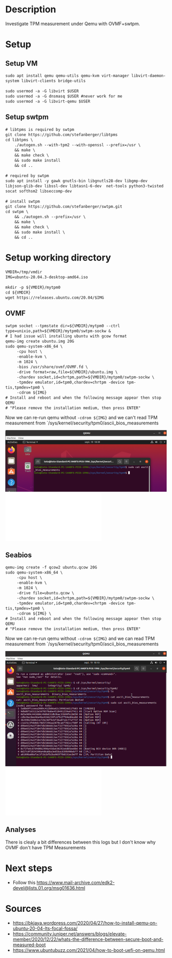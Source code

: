 
# Description

Investigate TPM measurement under Qemu with OVMF+swtpm.


# Setup

## Setup VM

```
sudo apt install qemu qemu-utils qemu-kvm virt-manager libvirt-daemon-system libvirt-clients bridge-utils

sudo usermod -a -G libvirt $USER
sudo usermod -a -G dnsmasq $USER #never work for me
sudo usermod -a -G libvirt-qemu $USER
```

## Setup swtpm
```
# libtpms is required by swtpm
git clone https://github.com/stefanberger/libtpms
cd libtpms \
	./autogen.sh --with-tpm2 --with-openssl --prefix=/usr \
	&& make \
	&& make check \
	&& sudo make install
	&& cd ..

# required by swtpm
sudo apt install -y gawk gnutls-bin libgnutls28-dev libgmp-dev libjson-glib-dev libssl-dev libtasn1-6-dev  net-tools python3-twisted socat softhsm2 libseccomp-dev

# install swtpm
git clone https://github.com/stefanberger/swtpm.git
cd swtpm \
	&& ./autogen.sh --prefix=/usr \
	&& make \
	&& make check \
	&& sudo make install \
	&& cd ..

```

# Setup working directory

```
VMDIR=/tmp/vmdir
IMG=ubuntu-20.04.3-desktop-amd64.iso

mkdir -p ${VMDIR}/mytpm0
cd ${VMDIR}
wget https://releases.ubuntu.com/20.04/$IMG
```

## OVMF
```
swtpm socket --tpmstate dir=${VMDIR}/mytpm0 --ctrl type=unixio,path=${VMDIR}/mytpm0/swtpm-sockw &
# I had issue will installing ubuntu with gcow format
qemu-img create ubuntu.img 20G
sudo qemu-system-x86_64 \
     -cpu host \
     -enable-kvm \
     -m 1024 \
     -bios /usr/share/ovmf/OVMF.fd \
     -drive format=raw,file=${VMDIR}/ubuntu.img \
     -chardev socket,id=chrtpm,path=${VMDIR}/mytpm0/swtpm-sockw \
     -tpmdev emulator,id=tpm0,chardev=chrtpm -device tpm-tis,tpmdev=tpm0 \
     -cdrom ${IMG}
# Install and reboot and when the following message appear then stop QEMU
# "Please remove the installation medium, then press ENTER"
```

Now we can re-run qemu without `-cdrom ${IMG}` and we can't read TPM measurement from `/sys/kernel/security/tpm0/ascii_bios_measurements

![OVMF - TPM Measurements](./ovmf_measurements.png)
![OVMF - log](./ovmf_logs.txt)

## Seabios
```
qemu-img create -f qcow2 ubuntu.qcow 20G
sudo qemu-system-x86_64 \
     -cpu host \
     -enable-kvm \
     -m 1024 \
     -drive file=ubuntu.qcow \
     -chardev socket,id=chrtpm,path=${VMDIR}/mytpm0/swtpm-sockw \
     -tpmdev emulator,id=tpm0,chardev=chrtpm -device tpm-tis,tpmdev=tpm0 \
     -cdrom ${IMG} \
# Install and reboot and when the following message appear then stop QEMU
# "Please remove the installation medium, then press ENTER"
```
Now we can re-run qemu without `-cdrom ${IMG}` and we can read TPM measurement from `/sys/kernel/security/tpm0/ascii_bios_measurements

![Seabios - TPM Measurements](./seabios_measurements.png)
![Seabios - log](./seabios_logs.txt)

## Analyses

There is clealy a bit differences between this logs but I don't know why OVMF don't have TPM Measurements

# Next steps

 * Follow this https://www.mail-archive.com/edk2-devel@lists.01.org/msg01636.html

# Sources
 * https://bkjaya.wordpress.com/2020/04/27/how-to-install-qemu-on-ubuntu-20-04-lts-focal-fossa/
 * https://community.juniper.net/answers/blogs/elevate-member/2020/12/22/whats-the-difference-between-secure-boot-and-measured-boot
 * https://www.ubuntubuzz.com/2021/04/how-to-boot-uefi-on-qemu.html
